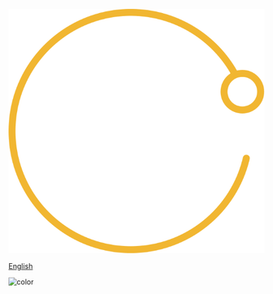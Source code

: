 <!-- _coverpage.md -->

![logo](./img/GitHub-Satellite-Icon.svg ':size=200%')

[English](./README)

![color](#1b1d2a)
